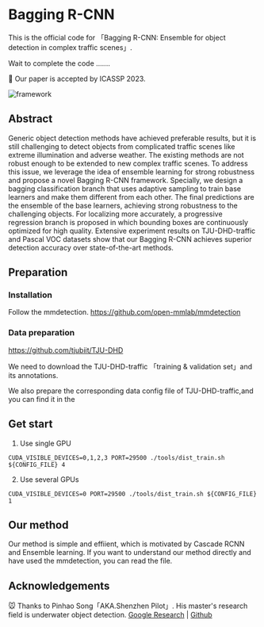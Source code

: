 # Bagging R-CNN

This is the official code for 「Bagging R-CNN: Ensemble for object detection in complex traffic scenes」.

Wait to complete the code .......

🚩 Our paper is accepted by ICASSP 2023.

![framework](https://user-images.githubusercontent.com/48271804/220507165-c3276b4a-1449-4cb7-8b9e-6cf2b6dba00a.png)

## Abstract

Generic object detection methods have achieved preferable results, but it is still challenging to detect objects from complicated traffic scenes like extreme illumination and adverse weather. The existing methods are not robust enough to be extended to new complex traffic scenes. To address this issue, we leverage the idea of ensemble learning for strong robustness and propose a novel Bagging R-CNN framework. Specially, we design a bagging classification branch that uses adaptive sampling to train base learners and make them different from each other. The final predictions are the ensemble of the base learners, achieving strong robustness to the challenging objects. For localizing more accurately, a progressive regression branch is proposed in which bounding boxes are continuously optimized for high quality. Extensive experiment results on TJU-DHD-traffic and Pascal VOC datasets show that our Bagging R-CNN achieves superior detection accuracy over state-of-the-art methods.

## Preparation

### Installation

Follow the mmdetection. https://github.com/open-mmlab/mmdetection

### Data preparation

https://github.com/tjubiit/TJU-DHD

We need to download the TJU-DHD-traffic 「training & validation set」and its annotations.

We also prepare the corresponding data config file of TJU-DHD-traffic,and you can find it in the 

## Get start

1. Use single GPU
```
CUDA_VISIBLE_DEVICES=0,1,2,3 PORT=29500 ./tools/dist_train.sh ${CONFIG_FILE} 4
```

2. Use several GPUs
```
CUDA_VISIBLE_DEVICES=0 PORT=29500 ./tools/dist_train.sh ${CONFIG_FILE} 1
```

## Our method 

Our method is simple and effiient, which is motivated by Cascade RCNN and Ensemble learning. If you want to understand our method directly and have used the mmdetection, you can read the file.

## Acknowledgements

🐭 Thanks to Pinhao Song「AKA.Shenzhen Pilot」. His master's research field is underwater object detection. 
[Google Research](https://scholar.google.com.hk/citations?user=pgD4ZGgAAAAJ&hl=zh-CN&oi=sra) | [Github](https://github.com/mousecpn)


